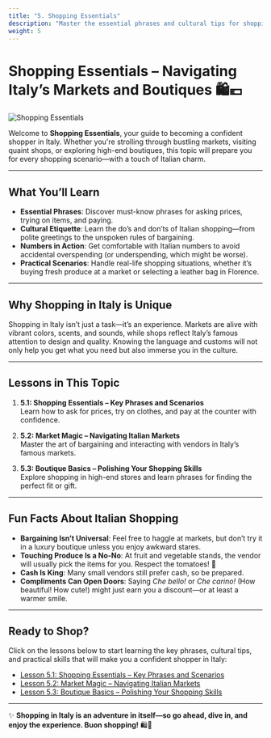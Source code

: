 ```yaml
---
title: "5. Shopping Essentials"
description: "Master the essential phrases and cultural tips for shopping in Italy like a pro."
weight: 5
---
```


# Shopping Essentials – Navigating Italy’s Markets and Boutiques 🛍️💶

![Shopping Essentials](/images/beginner-level/shopping-essentials/shopping-essentials.webp)

Welcome to **Shopping Essentials**, your guide to becoming a confident shopper in Italy. Whether you're strolling through bustling markets, visiting quaint shops, or exploring high-end boutiques, this topic will prepare you for every shopping scenario—with a touch of Italian charm.

---

## What You’ll Learn

- **Essential Phrases**: Discover must-know phrases for asking prices, trying on items, and paying.  
- **Cultural Etiquette**: Learn the do’s and don’ts of Italian shopping—from polite greetings to the unspoken rules of bargaining.  
- **Numbers in Action**: Get comfortable with Italian numbers to avoid accidental overspending (or underspending, which might be worse).  
- **Practical Scenarios**: Handle real-life shopping situations, whether it’s buying fresh produce at a market or selecting a leather bag in Florence.

---

## Why Shopping in Italy is Unique

Shopping in Italy isn’t just a task—it’s an experience. Markets are alive with vibrant colors, scents, and sounds, while shops reflect Italy’s famous attention to design and quality. Knowing the language and customs will not only help you get what you need but also immerse you in the culture.

---

## Lessons in This Topic

1. **5.1: Shopping Essentials – Key Phrases and Scenarios**  
   Learn how to ask for prices, try on clothes, and pay at the counter with confidence.  

2. **5.2: Market Magic – Navigating Italian Markets**  
   Master the art of bargaining and interacting with vendors in Italy’s famous markets.  

3. **5.3: Boutique Basics – Polishing Your Shopping Skills**  
   Explore shopping in high-end stores and learn phrases for finding the perfect fit or gift.  

---

## Fun Facts About Italian Shopping

- **Bargaining Isn’t Universal**: Feel free to haggle at markets, but don’t try it in a luxury boutique unless you enjoy awkward stares.
- **Touching Produce Is a No-No**: At fruit and vegetable stands, the vendor will usually pick the items for you. Respect the tomatoes! 🍅
- **Cash Is King**: Many small vendors still prefer cash, so be prepared.  
- **Compliments Can Open Doors**: Saying *Che bello!* or *Che carino!* (How beautiful! How cute!) might just earn you a discount—or at least a warmer smile.  

---

## Ready to Shop?

Click on the lessons below to start learning the key phrases, cultural tips, and practical skills that will make you a confident shopper in Italy:

- [Lesson 5.1: Shopping Essentials – Key Phrases and Scenarios](./lesson5.1/)  
- [Lesson 5.2: Market Magic – Navigating Italian Markets](./lesson5.2/)  
- [Lesson 5.3: Boutique Basics – Polishing Your Shopping Skills](./lesson5.3/)  

---

✨ **Shopping in Italy is an adventure in itself—so go ahead, dive in, and enjoy the experience. Buon shopping!** 🛍️🍷
